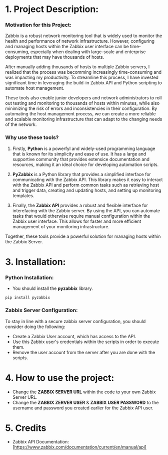 # 1. Project Description:


### Motivation for this Project:
Zabbix is a robust network monitoring tool that is widely used to monitor the health and performance of network infrastructure. However, configuring and managing hosts within the Zabbix user interface can be time-consuming, especially when dealing with large-scale and enterprise deployments that may have thousands of hosts.

After manually adding thousands of hosts to multiple Zabbix servers, I realized that the process was becomming increasingly time-consuming and was impacting my productivity. To streamline this process, I have invested significant time in leveraging the build-in Zabbix API and Python scripting to automate host management. 

These tools also enable junior developers and network administrators to roll out testing and monitoring to thousands of hosts within minutes, while also minimizing the risk of errors and inconsistencies in their configuration. By automating the host management process, we can create a more reliable and scalable monitoring infrastructure that can adapt to the changing needs of the network.


### Why use these tools?
1. Firstly, __Python__ is a powerfyl and widely-used programming language that is known for its simplicity and ease of use. It has a large and supportive community that provides extensice documentation and resources, making it an ideal choice for developing automation scripts.

2. __PyZabbix__ is a Python library that provides a simplified interface for communicating with the Zabbix API. This library makes it easy to interact with the Zabbix API and perform common tasks such as retrieving host and trigger data, creating and updating hosts, and setting up monitoring templates.

3. Finally, the __Zabbix API__ provides a robust and flexible interface for interefacing with the Zabbix server. By using the API, you can automate tasks that would otherwise require manual configuration within the Zabbix user interface. This allows for faster and more efficient management of your monitoring infrastructure.

Together, these tools provide a powerful solution for managing hosts within the Zabbix Server.



# 3. Installation:
### Python Installation:
* You should install the __pyzabbix__ library.
```
pip install pyzabbix
```

### Zabbix Server Configuration:
To stay in line with a secure zabbix server configuration, you should consider doing the following:

* Create a Zabbix User account, which has access to the API.
* Use this Zabbix user's credentials within the scripts in order to execute them.
* Remove the user account from the server after you are done with the scripts.

# 4. How to use the project:
* Change the __ZABBIX SERVER URL__ within the code to your own Zabbix Server URL.
* Change the __ZABBIX ZERVER USER__ & __ZABBIX USER PASSWORD__ to the username and password you created earlier for the Zabbix API user.

# 5. Credits
* Zabbix API Documentation: [https://www.zabbix.com/documentation/current/en/manual/api]

